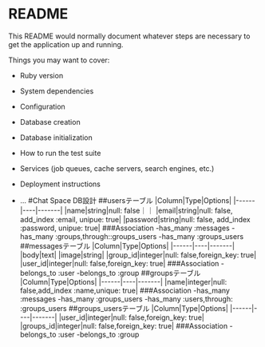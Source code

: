 # README

This README would normally document whatever steps are necessary to get the
application up and running.

Things you may want to cover:

* Ruby version

* System dependencies

* Configuration

* Database creation

* Database initialization

* How to run the test suite

* Services (job queues, cache servers, search engines, etc.)

* Deployment instructions

* ...
#Chat Space DB設計
##usersテーブル
|Column|Type|Options|
|------|----|-------|
|name|string|null: false｜｜
|email|string|null: false, add_index :email, unipue: true|
|password|string|null: false, add_index :password, unipue: true|
###Association
 -has_many :messages
 -has_many :groups,through::groups_users
 -has_many :groups_users
##messagesテーブル
|Column|Type|Options|
|------|----|-------|
|body|text|
|image|string|
|group_id|integer|null: false,foreign_key: true|
|user_id|integer|null: false,foreign_key: true|
###Association
 -belongs_to :user
 -belongs_to :group
##groupsテーブル
|Column|Type|Options|
|------|----|-------|
|name|integer|null: false,add_index :name,unique: true|
###Association
 -has_many :messages
 -has_many :groups_users
 -has_many :users,through: :groups_users
 ##groups_usersテーブル
|Column|Type|Options|
|------|----|-------|
|user_id|integer|null: false,foreign_key: true|
|groups_id|integer|null: false,foreign_key: true|
###Association
 -belongs_to :user
 -belongs_to :group